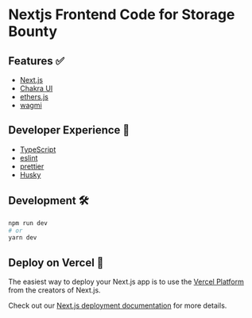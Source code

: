 # Nextjs Frontend Code for Storage Bounty

## Features ✅

- [Next.js](https://nextjs.org/docs)
- [Chakra UI](https://chakra-ui.com/)
- [ethers.js](https://docs.ethers.org/)
- [wagmi](https://wagmi.sh/)

## Developer Experience 🧰

- [TypeScript](https://www.typescriptlang.org/)
- [eslint](https://eslint.org/)
- [prettier](https://prettier.io/)
- [Husky](https://typicode.github.io/husky/)

## Development 🛠️

```bash
npm run dev
# or
yarn dev
```

## Deploy on Vercel 🚢

The easiest way to deploy your Next.js app is to use the [Vercel Platform](https://vercel.com/new?utm_medium=nexth&filter=next.js&utm_source=nexth&utm_campaign=nexth-readme) from the creators of Next.js.

Check out our [Next.js deployment documentation](https://nextjs.org/docs/deployment) for more details.
